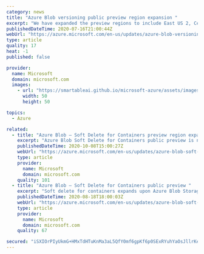```yaml
---
category: news
title: "Azure Blob versioning public preview region expansion "
excerpt: "We have expanded the preview regions to include East US 2, Central US, West Europe, and North Europe. You can start previewing this feature on any existing or new General-purpose (GPv2) storage accounts in those regions. "
publishedDateTime: 2020-07-16T21:00:44Z
webUrl: "https://azure.microsoft.com/en-us/updates/azure-blob-versioning-public-preview-region-expansion-2/"
type: article
quality: 17
heat: -1
published: false

provider:
  name: Microsoft
  domain: microsoft.com
  images:
    - url: "https://smartableai.github.io/microsoft-azure/assets/images/organizations/microsoft.com-50x50.jpg"
      width: 50
      height: 50

topics:
  - Azure

related:
  - title: "Azure Blob – Soft Delete for Containers preview region expansion "
    excerpt: "Azure Blob Soft Delete for Containers public preview is now available in all public Azure regions. "
    publishedDateTime: 2020-10-08T15:00:27Z
    webUrl: "https://azure.microsoft.com/en-us/updates/azure-blob-soft-delete-for-containers-public-preview-region-expansion/"
    type: article
    provider:
      name: Microsoft
      domain: microsoft.com
    quality: 101
  - title: "Azure Blob – Soft Delete for Containers public preview "
    excerpt: "Soft delete for containers expands upon Azure Blob Storage’s existing capabilities such as soft delete for blobs, account delete locking, and immutable blobs, making our data protection and restore capabilities even better."
    publishedDateTime: 2020-08-18T18:00:03Z
    webUrl: "https://azure.microsoft.com/en-us/updates/azure-blob-soft-delete-for-containers-public-preview/"
    type: article
    provider:
      name: Microsoft
      domain: microsoft.com
    quality: 67

secured: "iSXIOrPIyUkmG+HMxTdHTuKnMa3aL5QfY0mf6gpKf6p0SExRYuhYaOsJllrKeVqv0CaGeDM9GqHJgnqcLCDbZ8+pcJy9NY0Byaw6qYoUn+wfOlgqACXAFPVS6/zLGCCbj3UI1XKDPsi7Uj57SSnMe8ONhokRr9rgOJHYhVs/ug7d1cC0NAXFrrcmNlFpj/gRAnK2oEK0ol5h+7AwMkPK7l4mz4HjHJz7l+aQREgBDBgSGmnIbp8xSENPkuEmioeoRj6H9kCgPIDbaiUX/U3fEAUb5RphyrxPU56P8l4aUcGxOOEWJZVsS58i1SIN8SFMO9Yrf/wptu1kiChchdsq2g==;W51ksOmgapmGuHyYzj58YQ=="
---
```


